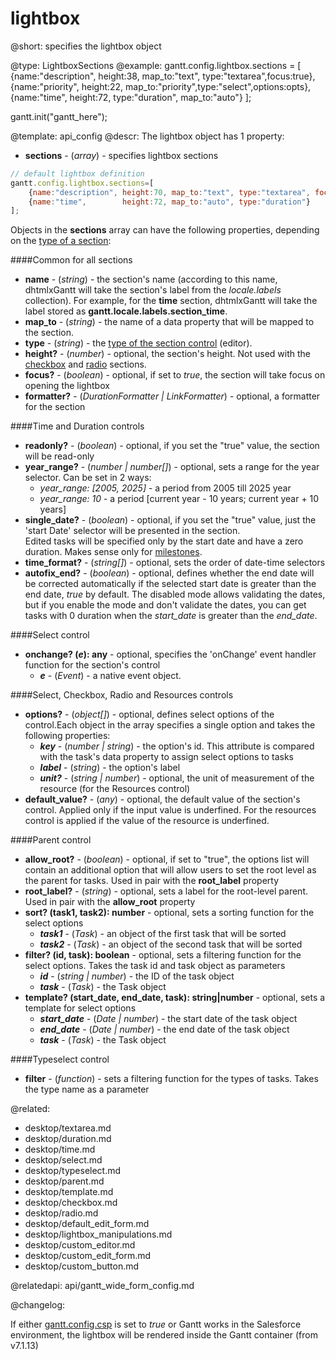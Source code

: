 lightbox
=============

@short:
	specifies the lightbox object
	

@type: LightboxSections
@example:
gantt.config.lightbox.sections = [
    {name:"description", height:38, map_to:"text", type:"textarea",focus:true},
    {name:"priority", height:22, map_to:"priority",type:"select",options:opts},                                                                        
    {name:"time", height:72, type:"duration", map_to:"auto"}
];

gantt.init("gantt_here");


@template:	api_config
@descr:
The lightbox object has 1 property:

- **sections** - (*array*) - specifies lightbox sections 

~~~js
// default lightbox definition   
gantt.config.lightbox.sections=[
    {name:"description", height:70, map_to:"text", type:"textarea", focus:true},
    {name:"time",        height:72, map_to:"auto", type:"duration"}
];
~~~

Objects in the **sections** array can have the following properties, depending on the [type of a section](desktop/default_edit_form.md#lightboxstructure):

####Common for all sections

- <span class=subproperty>**name**</span> - (*string*) - the section's name (according to this name, dhtmlxGantt will take the section's label from the *locale.labels* collection). 
For example, for the **time** section, dhtmlxGantt will take the label stored as **gantt.locale.labels.section_time**.
- <span class=subproperty>**map_to**</span> - (*string*) - the name of a data property that will be mapped to the section.
- <span class=subproperty>**type**</span> - (*string*) - the [type of the section control](desktop/default_edit_form.md#lightboxcontrols) (editor).
- <span class=subproperty>**height?**</span> - (*number*) - optional, the section's height. Not used with the [checkbox](desktop/checkbox.md) and [radio](desktop/radio.md) sections.
- <span class=subproperty>**focus?**</span> - (*boolean*) - optional, if set to *true*, the section will take focus on opening the lightbox
- <span class=subproperty>**formatter?**</span> - (*DurationFormatter | LinkFormatter*) - optional, a formatter for the section





####Time and Duration controls 

- <span class=subproperty>**readonly?**</span> - (*boolean*) - optional, if you set the "true" value, the section will be read-only
- <span class=subproperty>**year_range?**</span> - (*number | number[]*) - optional, sets a range for the year selector. Can be set in 2 ways: 
    - *year_range: [2005, 2025]* - a period from 2005 till 2025 year
    - *year_range: 10*  - a period [current year - 10 years; current year + 10 years]
- <span class=subproperty>**single_date?**</span> - (*boolean*) - optional, if you set the "true" value, just the 'start Date' selector will be presented in the section.<br>
Edited tasks will be specified only by the start date and have a zero duration. Makes sense only for [milestones](desktop/task_types.md#milestone). 
- <span class=subproperty>**time_format?**</span> - (*string[]*) - optional, sets the order of date-time selectors 
- <span class=subproperty>**autofix_end?**</span> - (*boolean*) - optional, defines whether the end date will be corrected automatically if the selected start date is greater than the end date, *true* by default. The disabled mode allows validating the dates, but if you enable the mode and don't validate the dates, you can get tasks with 0 duration when the *start_date* is greater than the *end_date*.


####Select control

- <span class=submethod>**onchange? (*e*): any**</span> - optional, specifies the 'onChange' event handler function for the section's control
    - **_e_** - (*Event*) - a native event object.

####Select, Checkbox, Radio and Resources controls

- <span class=subproperty>**options?**</span> - (*object[]*) - optional, defines select options of the control.Each object in the array specifies a single option and takes the following properties:
	- **_key_** - (*number | string*) - the option's id. This attribute is compared with the task's data property to assign select options to tasks
	- **_label_** - (*string*) - the option's label
	- **_unit?_** - (*string | number*) - optional, the unit of measurement of the resource (for the Resources control)
- <span class=subproperty>**default_value?**</span> - (*any*) - optional, the default value of the section's control. Applied only if the input value is underfined. For the resources control is applied if the value of the resource is underfined.


####Parent control

- <span class=subproperty>**allow_root?**</span> - (*boolean*) - optional, if set to "true", the options list will contain an additional option that will allow users to set the root level as the parent for tasks. Used in pair with the **root_label** property 
- <span class=subproperty>**root_label?**</span> - (*string*) - optional, sets a label for the root-level parent. Used in pair with the **allow_root** property 
- <span class=submethod>**sort? (task1, task2): number**</span> - optional, sets a sorting function for the select options
    - **_task1_** - (*Task*) - an object of the first task that will be sorted
    - **_task2_** - (*Task*) - an object of the second task that will be sorted
- <span class=submethod>**filter? (id, task): boolean**</span> - optional, sets a filtering function for the select options. Takes the task id and task object as parameters
    - **_id_** - (*string | number*) - the ID of the task object
    - **_task_** - (*Task*) - the Task object
- <span class=submethod>**template? (start_date, end_date, task): string|number**</span> - optional, sets a template for select options
    - **_start_date_** - (*Date | number*) - the start date of the task object
    - **_end_date_** - (*Date | number*) - the end date of the task object
    - **_task_** - (*Task*) - the Task object


####Typeselect control

- **filter** - (*function*) - sets a filtering function for the types of tasks. Takes the type name as a parameter

  
@related:
- desktop/textarea.md
- desktop/duration.md
- desktop/time.md
- desktop/select.md
- desktop/typeselect.md
- desktop/parent.md
- desktop/template.md
- desktop/checkbox.md
- desktop/radio.md
- desktop/default_edit_form.md
- desktop/lightbox_manipulations.md
- desktop/custom_editor.md
- desktop/custom_edit_form.md
- desktop/custom_button.md

@relatedapi: api/gantt_wide_form_config.md

@changelog:

If either [gantt.config.csp](api/gantt_csp_config.md) is set to *true* or Gantt works in the Salesforce environment, the lightbox will be rendered inside the Gantt container (from v7.1.13)